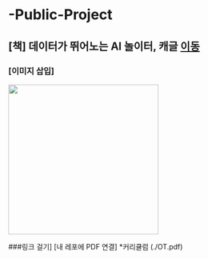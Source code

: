 # -Public-Project

## [책] 데이터가 뛰어노는 AI 놀이터, 캐글 [이동](http://www.naver.com)


### [이미지 삽입]
<img src = "https://blogfiles.pstatic.net/MjAyMzExMThfMTgx/MDAxNzAwMjk2ODI3MjY2.3qREHw8jHWwEjVGKKS7QtkOJKZyYC-BOKBITQKakmeYg.vT-fFp4qOkdVt5eRlmgIQ8vtpkOasPguoZl_DexvmyQg.JPEG.ohhappydiana/20231110-4.jpeg" width="300" height="300">


###링크 걸기] [내 레포에 PDF 연결]
*커리큘럼
(./OT.pdf)
